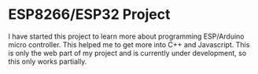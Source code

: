 # ESP8266/ESP32 Project

I have started this project to learn more about programming ESP/Arduino micro controller. This helped me to get more into C++ and Javascript. This is only the web part of my project and is currently under development, so this only works partially.